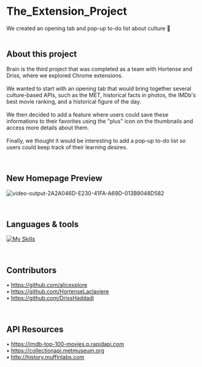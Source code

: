 # The_Extension_Project

We created an opening tab and pop-up to-do list about culture 🧠
<br /><br />

## About this project

Brain is the third project that was completed as a team with Hortense and Driss, where we explored Chrome extensions.
<br><br>
We wanted to start with an opening tab that would bring together several culture-based APIs, such as the MET, 
historical facts in photos, the IMDb's best movie ranking, and a historical figure of the day.
<br><br>
We then decided to add a feature where users could save these informations to their favorites using the "plus"
icon on the thumbnails and access more details about them.
<br><br>
Finally, we thought it would be interesting to add a pop-up to-do list so users could keep track of their learning desires.

<br />

## New Homepage Preview

![video-output-2A2A046D-E230-41FA-A69D-013B9048D582](https://user-images.githubusercontent.com/102388803/216974347-a66bb449-4e3e-455f-b6ac-aa478c4dcc35.gif)

<br />

## Languages & tools


[![My Skills](https://skillicons.dev/icons?i=js,html,css,vscode,ai,github,git)](https://skillicons.dev)

<br />

## Contributors 

• https://github.com/alicexplore <br />
• https://github.com/HortenseLaclaviere <br />
• https://github.com/DrissHaddadi

<br />

## API Resources 

• https://imdb-top-100-movies.p.rapidapi.com <br />
• https://collectionapi.metmuseum.org <br />
• http://history.muffinlabs.com

